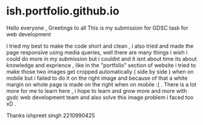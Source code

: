 # ish.portfolio.github.io

Hello everyone , 
Greetings to all
This is my submission for GDSC task for web development 

I tried my best to make the code short and clean , i also tried and made the page responsive using media queries,  well there are many things i wish i could do more in my submission but i couldnt and it isnt about time its about knowledge and exprience , like in the "portfolio" section of website i tried to make those two images get cropped automatically ( side by side ) when on mobile but i failed to do it on the right image and because of that a white margin on whole page is made on the right when on mobile :( . There is a lot more for me to learn here , i hope to learn and grow more and more with gsdc web development team and also solve this image problem i faced too xD .

Thanks
ishpreet singh 
2210990425
